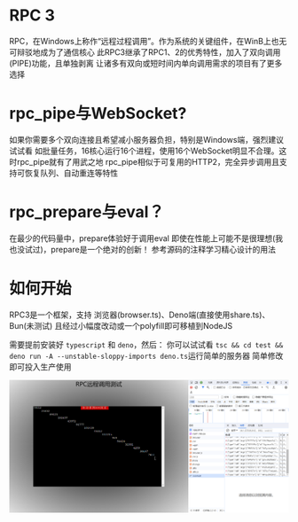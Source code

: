 # RPC 3
RPC，在Windows上称作“远程过程调用”。作为系统的关键组件，在WinB上也无可辩驳地成为了通信核心
此RPC3继承了RPC1、2的优秀特性，加入了双向调用(PIPE)功能，且单独剥离
让诸多有双向或短时间内单向调用需求的项目有了更多选择

# rpc_pipe与WebSocket?
如果你需要多个双向连接且希望减小服务器负担，特别是Windows端，强烈建议试试看
如批量任务，16核心运行16个进程，使用16个WebSocket明显不合理。这时rpc_pipe就有了用武之地
rpc_pipe相似于可复用的HTTP2，完全异步调用且支持可恢复队列、自动重连等特性

# rpc_prepare与eval？
在最少的代码量中，prepare体验好于调用eval
即使在性能上可能不是很理想(我也没试过)，prepare是一个绝对的创新！
参考源码的注释学习精心设计的用法

# 如何开始
RPC3是一个框架，支持 浏览器(browser.ts)、Deno端(直接使用share.ts)、Bun(未测试)
且经过小幅度改动或一个polyfill即可移植到NodeJS

需要提前安装好 `typescript` 和 `deno`，然后：
你可以试试看 `tsc && cd test && deno run -A --unstable-sloppy-imports deno.ts`运行简单的服务器
简单修改即可投入生产使用

![示例](image.png)